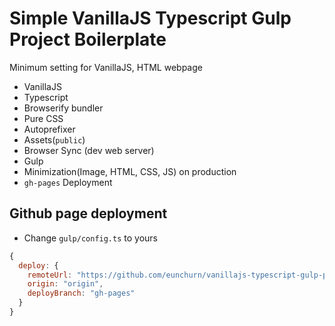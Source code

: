 # Simple VanillaJS Typescript Gulp Project Boilerplate

Minimum setting for VanillaJS, HTML webpage

- VanillaJS
- Typescript
- Browserify bundler
- Pure CSS
- Autoprefixer
- Assets(`public`)
- Browser Sync (dev web server)
- Gulp
- Minimization(Image, HTML, CSS, JS) on production
- `gh-pages` Deployment 

## Github page deployment

- Change `gulp/config.ts` to yours
```js
{
  deploy: {
    remoteUrl: "https://github.com/eunchurn/vanillajs-typescript-gulp-project-boilerplate.git",
    origin: "origin",
    deployBranch: "gh-pages"
  }
}
```